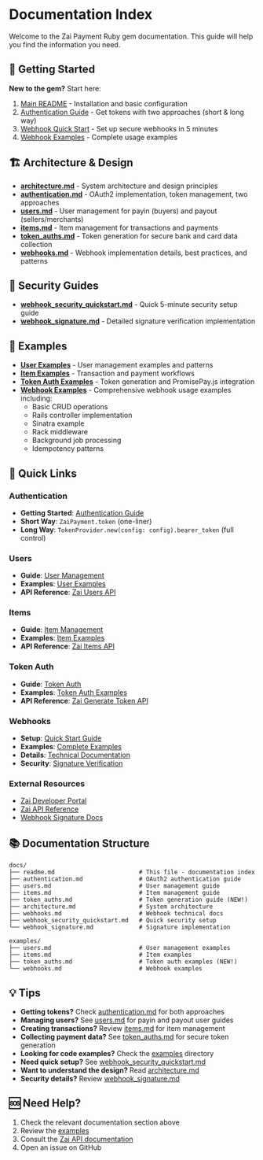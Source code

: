 # Documentation Index

Welcome to the Zai Payment Ruby gem documentation. This guide will help you find the information you need.

## 📖 Getting Started

**New to the gem?** Start here:
1. [Main README](../readme.md) - Installation and basic configuration
2. [Authentication Guide](authentication.md) - Get tokens with two approaches (short & long way)
3. [Webhook Quick Start](webhook_security_quickstart.md) - Set up secure webhooks in 5 minutes
4. [Webhook Examples](../examples/webhooks.md) - Complete usage examples

## 🏗️ Architecture & Design

- [**architecture.md**](architecture.md) - System architecture and design principles
- [**authentication.md**](authentication.md) - OAuth2 implementation, token management, two approaches
- [**users.md**](users.md) - User management for payin (buyers) and payout (sellers/merchants)
- [**items.md**](items.md) - Item management for transactions and payments
- [**token_auths.md**](token_auths.md) - Token generation for secure bank and card data collection
- [**webhooks.md**](webhooks.md) - Webhook implementation details, best practices, and patterns

## 🔐 Security Guides

- [**webhook_security_quickstart.md**](webhook_security_quickstart.md) - Quick 5-minute security setup guide
- [**webhook_signature.md**](webhook_signature.md) - Detailed signature verification implementation

## 📝 Examples

- [**User Examples**](../examples/users.md) - User management examples and patterns
- [**Item Examples**](../examples/items.md) - Transaction and payment workflows
- [**Token Auth Examples**](../examples/token_auths.md) - Token generation and PromisePay.js integration
- [**Webhook Examples**](../examples/webhooks.md) - Comprehensive webhook usage examples including:
  - Basic CRUD operations
  - Rails controller implementation
  - Sinatra example
  - Rack middleware
  - Background job processing
  - Idempotency patterns

## 🔗 Quick Links

### Authentication
- **Getting Started**: [Authentication Guide](authentication.md)
- **Short Way**: `ZaiPayment.token` (one-liner)
- **Long Way**: `TokenProvider.new(config: config).bearer_token` (full control)

### Users
- **Guide**: [User Management](users.md)
- **Examples**: [User Examples](../examples/users.md)
- **API Reference**: [Zai Users API](https://developer.hellozai.com/reference/getallusers)

### Items
- **Guide**: [Item Management](items.md)
- **Examples**: [Item Examples](../examples/items.md)
- **API Reference**: [Zai Items API](https://developer.hellozai.com/reference/listitems)

### Token Auth
- **Guide**: [Token Auth](token_auths.md)
- **Examples**: [Token Auth Examples](../examples/token_auths.md)
- **API Reference**: [Zai Generate Token API](https://developer.hellozai.com/reference/generatetoken)

### Webhooks
- **Setup**: [Quick Start Guide](webhook_security_quickstart.md)
- **Examples**: [Complete Examples](../examples/webhooks.md)
- **Details**: [Technical Documentation](webhooks.md)
- **Security**: [Signature Verification](webhook_signature.md)

### External Resources
- [Zai Developer Portal](https://developer.hellozai.com/)
- [Zai API Reference](https://developer.hellozai.com/reference)
- [Webhook Signature Docs](https://developer.hellozai.com/docs/verify-webhook-signatures)

## 📚 Documentation Structure

```
docs/
├── readme.md                        # This file - documentation index
├── authentication.md                # OAuth2 authentication guide
├── users.md                         # User management guide
├── items.md                         # Item management guide
├── token_auths.md                   # Token generation guide (NEW!)
├── architecture.md                  # System architecture
├── webhooks.md                      # Webhook technical docs
├── webhook_security_quickstart.md   # Quick security setup
└── webhook_signature.md             # Signature implementation

examples/
├── users.md                         # User management examples
├── items.md                         # Item examples
├── token_auths.md                   # Token auth examples (NEW!)
└── webhooks.md                      # Webhook examples
```

## 💡 Tips

- **Getting tokens?** Check [authentication.md](authentication.md) for both approaches
- **Managing users?** See [users.md](users.md) for payin and payout user guides
- **Creating transactions?** Review [items.md](items.md) for item management
- **Collecting payment data?** See [token_auths.md](token_auths.md) for secure token generation
- **Looking for code examples?** Check the [examples](../examples/) directory
- **Need quick setup?** See [webhook_security_quickstart.md](webhook_security_quickstart.md)
- **Want to understand the design?** Read [architecture.md](architecture.md)
- **Security details?** Review [webhook_signature.md](webhook_signature.md)

## 🆘 Need Help?

1. Check the relevant documentation section above
2. Review the [examples](../examples/)
3. Consult the [Zai API documentation](https://developer.hellozai.com/)
4. Open an issue on GitHub


